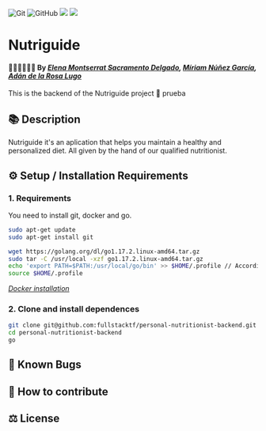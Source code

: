 ![Git](https://img.shields.io/badge/git%20-%23F05033.svg?&style=for-the-badge&logo=git&logoColor=white)
![GitHub](https://img.shields.io/badge/github%20-%23121011.svg?&style=for-the-badge&logo=github&logoColor=white)
<img src="https://img.shields.io/badge/-Go-00ACD7?style=for-the-badge&logo=go&logoColor=white">
<img src="https://img.shields.io/badge/-Docker-2496ED?style=for-the-badge&logo=docker&logoColor=white">


# Nutriguide

#### 👩‍💻👩‍💻👨‍💻 By _**[Elena Montserrat Sacramento Delgado](https://github.com/elenamsd), [Míriam Núñez García](https://github.com/mnzgarcia), [Adán de la Rosa Lugo](https://github.com/AdanRL)**_

This is the backend of the Nutriguide project 🥑
prueba


## 📚 Description

Nutriguide it's an aplication that helps you maintain a healthy and personalized diet. All given by the hand of our qualified nutritionist.


## ⚙ Setup / Installation Requirements

### 1. Requirements

You need to install git, docker and go.

```zsh
sudo apt-get update
sudo apt-get install git

wget https://golang.org/dl/go1.17.2.linux-amd64.tar.gz
sudo tar -C /usr/local -xzf go1.17.2.linux-amd64.tar.gz
echo 'export PATH=$PATH:/usr/local/go/bin' >> $HOME/.profile // According to your terminal: $HOME/.zshrc or $HOME/.hasrc
source $HOME/.profile
```

*[Docker installation](https://gist.github.com/AdanRL/eef7dd4f104d604cf140b4cd515a7786)*


### 2. Clone and install dependences

```zsh
git clone git@github.com:fullstacktf/personal-nutritionist-backend.git
cd personal-nutritionist-backend
go
```


## 🐞 Known Bugs


## 🤝 How to contribute


## ⚖️ License
